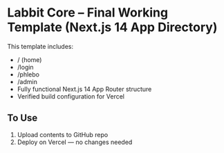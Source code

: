 
# Labbit Core – Final Working Template (Next.js 14 App Directory)

This template includes:

- / (home)
- /login
- /phlebo
- /admin
- Fully functional Next.js 14 App Router structure
- Verified build configuration for Vercel

## To Use
1. Upload contents to GitHub repo
2. Deploy on Vercel — no changes needed
